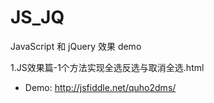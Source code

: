 JS_JQ
=====

JavaScript 和 jQuery 效果 demo

1.JS效果篇-1个方法实现全选反选与取消全选.html
* Demo: http://jsfiddle.net/quho2dms/
